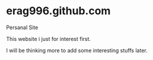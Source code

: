 # erag996.github.com
Persanal Site

This website i just for interest first.

I will be thinking more to add some interesting stuffs later.
